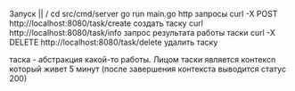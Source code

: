 Запуск  ||
        \/
cd src/cmd/server 
 go run main.go
 http запросы 
 curl -X POST http://localhost:8080/task/create создать таску
curl http://localhost:8080/task/info запрос результата работы таски
curl -X DELETE http://localhost:8080/task/delete удалить таску

таска - абстракция какой-то работы. Лицом таски является контексn который живет 5 минут (после завершения контекста выводится статус 200)
